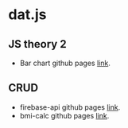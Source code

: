 # dat.js

## JS theory 2
- Bar chart github pages [link](https://osman-butt.github.io/dat.js/first-semester/js-theory-2/bar-chart/).

## CRUD
- firebase-api github pages [link](https://osman-butt.github.io/dat.js/first-semester/crud/firebase-api/).
- bmi-calc github pages [link](https://osman-butt.github.io/dat.js/first-semester/crud/bmi-calc/).
